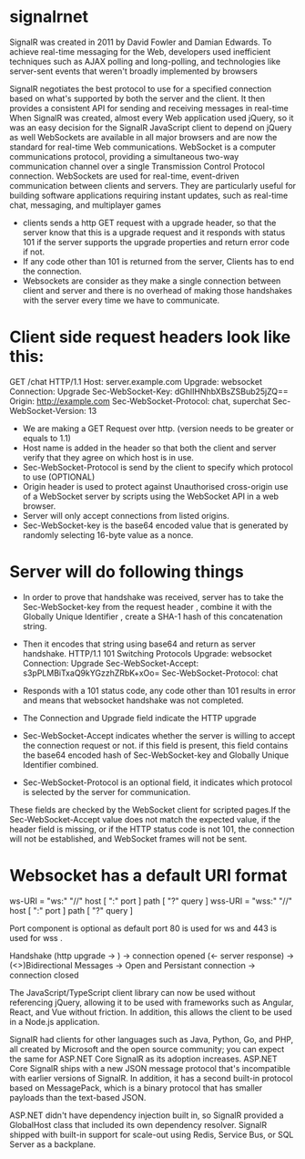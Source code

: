# signalrnet
SignalR was created in 2011 by David Fowler and Damian Edwards.
To achieve real-time messaging for the Web, developers used inefficient techniques such as 
AJAX polling and 
long-polling, and technologies like 
server-sent events that weren't broadly implemented by browsers

SignalR negotiates the best protocol to use for a specified connection based on what's supported by both the server and the client.
It then provides a consistent API for sending and receiving messages in real-time
When SignalR was created, almost every Web application used jQuery, so it was an easy decision for the SignalR JavaScript client to depend on jQuery as well
WebSockets are available in all major browsers and are now the standard for real-time Web communications.
WebSocket is a computer communications protocol, providing a simultaneous two-way communication channel over a single Transmission Control Protocol connection.
WebSockets are used for real-time, event-driven communication between clients and servers. They are particularly useful for building software applications requiring 
instant updates, such as real-time chat, messaging, and multiplayer games
 
 - clients sends a http GET request with a upgrade header, so that the server know that this is a upgrade request and it responds with status 101 
   if the server supports the upgrade properties and return error code if not.
 - If any code other than 101 is returned from the server, Clients has to end the connection.
 - Websockets are consider as they make a single connection between client and server and there is no overhead of making those handshakes with the server every time 
   we have to communicate.
 
# Client side request headers look like this:
 GET /chat HTTP/1.1
        Host: server.example.com
        Upgrade: websocket
        Connection: Upgrade
        Sec-WebSocket-Key: dGhlIHNhbXBsZSBub25jZQ==
        Origin: http://example.com
        Sec-WebSocket-Protocol: chat, superchat
        Sec-WebSocket-Version: 13

- We are making a GET Request over http. (version needs to be greater or equals to 1.1)
- Host name is added in the header so that both the client and server verify that they agree on which host is in use.
- Sec-WebSocket-Protocol is send by the client to specify which protocol to use (OPTIONAL)
- Origin header is used to protect against Unauthorised cross-origin use of a WebSocket server by scripts using the WebSocket API in a web browser. 
- Server will only accept connections from listed origins.
- Sec-WebSocket-key is the base64 encoded value that is generated by randomly selecting 16-byte value as a nonce.

# Server will do following things
- In order to prove that handshake was received, server has to take the Sec-WebSocket-key from the request header , 
 combine it with the Globally Unique Identifier , create a SHA-1 hash of this concatenation string.
- Then it encodes that string using base64 and return as server handshake.
HTTP/1.1 101 Switching Protocols
        Upgrade: websocket
        Connection: Upgrade
        Sec-WebSocket-Accept: s3pPLMBiTxaQ9kYGzzhZRbK+xOo=
        Sec-WebSocket-Protocol: chat

- Responds with a 101 status code, any code other than 101 results in error and means that websocket handshake was not completed.
- The Connection and Upgrade field indicate the HTTP upgrade
- Sec-WebSocket-Accept indicates whether the server is willing to accept the connection request or not. if this field is present, 
  this field contains the base64 encoded hash of Sec-WebSocket-key and Globally Unique Identifier combined.
- Sec-WebSocket-Protocol is an optional field, it indicates which protocol is selected by the server for communication.

These fields are checked by the WebSocket client for scripted pages.If the Sec-WebSocket-Accept value does not match the expected value, 
if the header field is missing, or if the HTTP status code is not 101, the connection will not be established, and WebSocket frames will not be sent.

# Websocket has a default URI format
ws-URI = "ws:" "//" host [ ":" port ] path [ "?" query ]
wss-URI = "wss:" "//" host [ ":" port ] path [ "?" query ]

Port component is optional as default port 80 is used for ws and 443 is used for wss .

Handshake (http upgrade -> ) -> connection opened (<- server response) ->  (<>)Bidirectional Messages -> Open and Persistant connection -> connection closed

The JavaScript/TypeScript client library can now be used without referencing jQuery, allowing it to be used with frameworks such as Angular, React, and Vue without friction. 
In addition, this allows the client to be used in a Node.js application.

SignalR had clients for other languages such as Java, Python, Go, and PHP, all created by Microsoft and the open source community; 
you can expect the same for ASP.NET Core SignalR as its adoption increases.
ASP.NET Core SignalR ships with a new JSON message protocol that's incompatible with earlier versions of SignalR.
In addition, it has a second built-in protocol based on MessagePack, which is a binary protocol that has smaller payloads than the text-based JSON.

ASP.NET didn't have dependency injection built in, so SignalR provided a GlobalHost class that included its own dependency resolver.
SignalR shipped with built-in support for scale-out using Redis, Service Bus, or SQL Server as a backplane.

